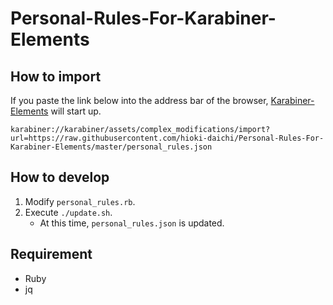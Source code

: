 # Personal-Rules-For-Karabiner-Elements

## How to import

If you paste the link below into the address bar of the browser, [Karabiner-Elements](https://pqrs.org/osx/karabiner/) will start up.

```
karabiner://karabiner/assets/complex_modifications/import?url=https://raw.githubusercontent.com/hioki-daichi/Personal-Rules-For-Karabiner-Elements/master/personal_rules.json
```

## How to develop

1. Modify `personal_rules.rb`.
1. Execute `./update.sh`.
    - At this time, `personal_rules.json` is updated.

## Requirement

- Ruby
- jq
